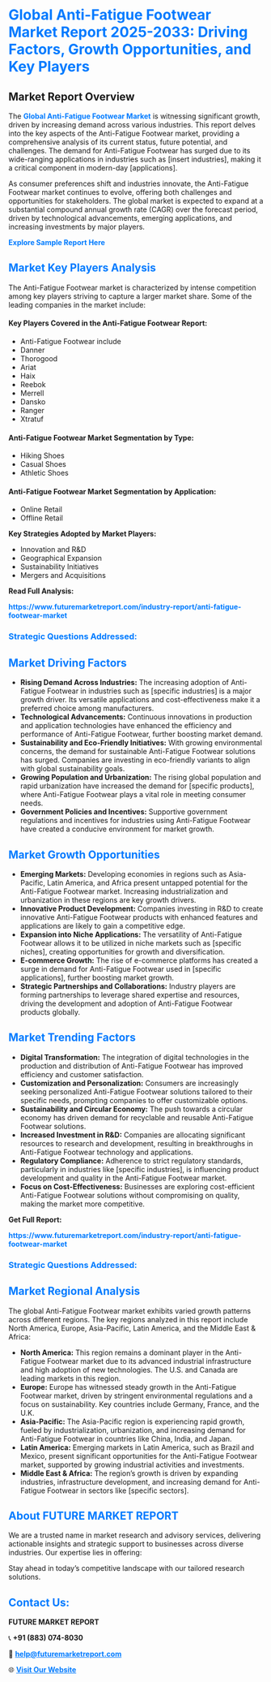 <h1 style="color: #007BFF;">Global Anti-Fatigue Footwear Market Report 2025-2033: Driving Factors, Growth Opportunities, and Key Players</h1>

<section id="overview">
<h2>Market Report Overview</h2>
<p>The <a href="https://www.futuremarketreport.com/industry-report/anti-fatigue-footwear-market" style="color: #007BFF; text-decoration: none;"><strong>Global Anti-Fatigue Footwear Market</strong></a> is witnessing significant growth, driven by increasing demand across various industries. This report delves into the key aspects of the Anti-Fatigue Footwear market, providing a comprehensive analysis of its current status, future potential, and challenges. The demand for Anti-Fatigue Footwear has surged due to its wide-ranging applications in industries such as [insert industries], making it a critical component in modern-day [applications].</p>
<p>As consumer preferences shift and industries innovate, the Anti-Fatigue Footwear market continues to evolve, offering both challenges and opportunities for stakeholders. The global market is expected to expand at a substantial compound annual growth rate (CAGR) over the forecast period, driven by technological advancements, emerging applications, and increasing investments by major players.</p>
</section>

<section id="overview">
<p><a href="https://www.futuremarketreport.com/request-sample/reportId=98422" style="color: #007BFF; text-decoration: none;"><strong>Explore Sample Report Here</strong></a></p>
</section>

<section id="key-players">
<h2 style="color: #007BFF;">Market Key Players Analysis</h2>
<p>The Anti-Fatigue Footwear market is characterized by intense competition among key players striving to capture a larger market share. Some of the leading companies in the market include:</p>
<h4>Key Players Covered in the Anti-Fatigue Footwear Report:</h4>
<ul><li>Anti-Fatigue Footwear include</li><li>Danner</li><li>Thorogood</li><li>Ariat</li><li>Haix</li><li>Reebok</li><li>Merrell</li><li>Dansko</li><li>Ranger</li><li>Xtratuf</li></ul>
<h4>Anti-Fatigue Footwear Market Segmentation by Type:</h4>
<ul><li>Hiking Shoes</li><li>Casual Shoes</li><li>Athletic Shoes</li></ul>

<h4>Anti-Fatigue Footwear Market Segmentation by Application:</h4>
<ul><li>Online Retail</li><li>Offline Retail</li></ul>
<p><strong>Key Strategies Adopted by Market Players:</strong></p>
<ul>
<li>Innovation and R&D</li>
<li>Geographical Expansion</li>
<li>Sustainability Initiatives</li>
<li>Mergers and Acquisitions</li>
</ul>
</section>

<section>
<p><strong>Read Full Analysis: </strong></p><a href="https://www.futuremarketreport.com/industry-report/anti-fatigue-footwear-market" style="color: #007BFF; text-decoration: none;"><strong>https://www.futuremarketreport.com/industry-report/anti-fatigue-footwear-market</strong></a>
<h3 style="color: #007BFF;">Strategic Questions Addressed:</h3>
</section>

<section id="driving-factors">
<h2 style="color: #007BFF;">Market Driving Factors</h2>
<ul>
<li><strong>Rising Demand Across Industries:</strong> The increasing adoption of Anti-Fatigue Footwear in industries such as [specific industries] is a major growth driver. Its versatile applications and cost-effectiveness make it a preferred choice among manufacturers.</li>
<li><strong>Technological Advancements:</strong> Continuous innovations in production and application technologies have enhanced the efficiency and performance of Anti-Fatigue Footwear, further boosting market demand.</li>
<li><strong>Sustainability and Eco-Friendly Initiatives:</strong> With growing environmental concerns, the demand for sustainable Anti-Fatigue Footwear solutions has surged. Companies are investing in eco-friendly variants to align with global sustainability goals.</li>
<li><strong>Growing Population and Urbanization:</strong> The rising global population and rapid urbanization have increased the demand for [specific products], where Anti-Fatigue Footwear plays a vital role in meeting consumer needs.</li>
<li><strong>Government Policies and Incentives:</strong> Supportive government regulations and incentives for industries using Anti-Fatigue Footwear have created a conducive environment for market growth.</li>
</ul>
</section>

<section id="growth-opportunities">
<h2 style="color: #007BFF;">Market Growth Opportunities</h2>
<ul>
<li><strong>Emerging Markets:</strong> Developing economies in regions such as Asia-Pacific, Latin America, and Africa present untapped potential for the Anti-Fatigue Footwear market. Increasing industrialization and urbanization in these regions are key growth drivers.</li>
<li><strong>Innovative Product Development:</strong> Companies investing in R&D to create innovative Anti-Fatigue Footwear products with enhanced features and applications are likely to gain a competitive edge.</li>
<li><strong>Expansion into Niche Applications:</strong> The versatility of Anti-Fatigue Footwear allows it to be utilized in niche markets such as [specific niches], creating opportunities for growth and diversification.</li>
<li><strong>E-commerce Growth:</strong> The rise of e-commerce platforms has created a surge in demand for Anti-Fatigue Footwear used in [specific applications], further boosting market growth.</li>
<li><strong>Strategic Partnerships and Collaborations:</strong> Industry players are forming partnerships to leverage shared expertise and resources, driving the development and adoption of Anti-Fatigue Footwear products globally.</li>
</ul>
</section>

<section id="trending-factors">
<h2 style="color: #007BFF;">Market Trending Factors</h2>
<ul>
<li><strong>Digital Transformation:</strong> The integration of digital technologies in the production and distribution of Anti-Fatigue Footwear has improved efficiency and customer satisfaction.</li>
<li><strong>Customization and Personalization:</strong> Consumers are increasingly seeking personalized Anti-Fatigue Footwear solutions tailored to their specific needs, prompting companies to offer customizable options.</li>
<li><strong>Sustainability and Circular Economy:</strong> The push towards a circular economy has driven demand for recyclable and reusable Anti-Fatigue Footwear solutions.</li>
<li><strong>Increased Investment in R&D:</strong> Companies are allocating significant resources to research and development, resulting in breakthroughs in Anti-Fatigue Footwear technology and applications.</li>
<li><strong>Regulatory Compliance:</strong> Adherence to strict regulatory standards, particularly in industries like [specific industries], is influencing product development and quality in the Anti-Fatigue Footwear market.</li>
<li><strong>Focus on Cost-Effectiveness:</strong> Businesses are exploring cost-efficient Anti-Fatigue Footwear solutions without compromising on quality, making the market more competitive.</li>
</ul>
</section>

<section>
<p><strong>Get Full Report: </strong></p><a href="https://www.futuremarketreport.com/industry-report/anti-fatigue-footwear-market" style="color: #007BFF; text-decoration: none;"><strong>https://www.futuremarketreport.com/industry-report/anti-fatigue-footwear-market</strong></a>
<h3 style="color: #007BFF;">Strategic Questions Addressed:</h3>
</section>


<section id="regional-analysis">
<h2 style="color: #007BFF;">Market Regional Analysis</h2>
<p>The global Anti-Fatigue Footwear market exhibits varied growth patterns across different regions. The key regions analyzed in this report include North America, Europe, Asia-Pacific, Latin America, and the Middle East & Africa:</p>
<ul>
<li><strong>North America:</strong> This region remains a dominant player in the Anti-Fatigue Footwear market due to its advanced industrial infrastructure and high adoption of new technologies. The U.S. and Canada are leading markets in this region.</li>
<li><strong>Europe:</strong> Europe has witnessed steady growth in the Anti-Fatigue Footwear market, driven by stringent environmental regulations and a focus on sustainability. Key countries include Germany, France, and the U.K.</li>
<li><strong>Asia-Pacific:</strong> The Asia-Pacific region is experiencing rapid growth, fueled by industrialization, urbanization, and increasing demand for Anti-Fatigue Footwear in countries like China, India, and Japan.</li>
<li><strong>Latin America:</strong> Emerging markets in Latin America, such as Brazil and Mexico, present significant opportunities for the Anti-Fatigue Footwear market, supported by growing industrial activities and investments.</li>
<li><strong>Middle East & Africa:</strong> The region’s growth is driven by expanding industries, infrastructure development, and increasing demand for Anti-Fatigue Footwear in sectors like [specific sectors].</li>
</ul>
</section>

<footer>
<h2 style="color: #007BFF;">About FUTURE MARKET REPORT</h2>
<p>We are a trusted name in market research and advisory services, delivering actionable insights and strategic support to businesses across diverse industries. Our expertise lies in offering:</p>

<p>Stay ahead in today’s competitive landscape with our tailored research solutions.</p>

<h2 style="color: #007BFF;">Contact Us:</h2>
<p><strong>FUTURE MARKET REPORT</strong></p>
<p>📞 <strong>+91 (883) 074-8030</strong></p>
<p>📧 <strong><a href="mailto:help@futuremarketreport.com" style="color: #007BFF;">help@futuremarketreport.com</a></strong></p>
<p>🌐 <strong><a href="https://www.futuremarketreport.com/" style="color: #007BFF;">Visit Our Website</a></strong></p>
</footer>